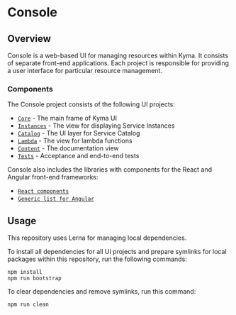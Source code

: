 # Console

## Overview

Console is a web-based UI for managing resources within Kyma. It consists of separate front-end applications. Each project is responsible for providing a user interface for particular resource management.

### Components
The Console project consists of the following UI projects:
- [`Core`](./core) - The main frame of Kyma UI
- [`Instances`](./instances) - The view for displaying Service Instances
- [`Catalog`](./catalog) - The UI layer for Service Catalog
- [`Lambda`](./lambda) - The view for lambda functions
- [`Content`](./content) - The documentation view
- [`Tests`](./tests) - Acceptance and end-to-end tests

Console also includes the libraries with components for the React and Angular front-end frameworks:
- [`React components`](./components/react)
- [`Generic list for Angular`](./components/angular/generic-list)

## Usage
This repository uses Lerna for managing local dependencies.

To install all dependencies for all UI projects and prepare symlinks for local packages within this repository, run the following commands:
```
npm install
npm run bootstrap
```

To clear dependencies and remove symlinks, run this command:
```
npm run clean
```
